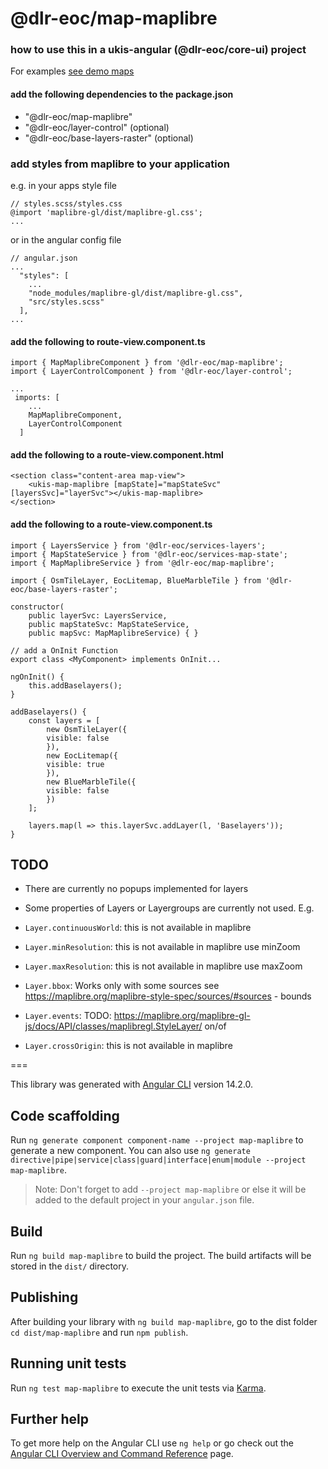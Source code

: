 # @dlr-eoc/map-maplibre

### how to use this in a ukis-angular (@dlr-eoc/core-ui) project

For examples [see demo maps](../demo-maps/README.md)

#### add the following dependencies to the package.json
- "@dlr-eoc/map-maplibre"
- "@dlr-eoc/layer-control" (optional)
- "@dlr-eoc/base-layers-raster" (optional)


### add styles from maplibre to your application

e.g. in your apps style file
```
// styles.scss/styles.css
@import 'maplibre-gl/dist/maplibre-gl.css';
...

```

or in the angular config file
```
// angular.json
...
  "styles": [
    ...
    "node_modules/maplibre-gl/dist/maplibre-gl.css",
    "src/styles.scss"
  ],
...

```


#### add the following to route-view.component.ts
```
import { MapMaplibreComponent } from '@dlr-eoc/map-maplibre';
import { LayerControlComponent } from '@dlr-eoc/layer-control';

...
 imports: [
    ...
    MapMaplibreComponent,
    LayerControlComponent
  ]
```


#### add the following to a route-view.component.html
```
<section class="content-area map-view">
    <ukis-map-maplibre [mapState]="mapStateSvc" [layersSvc]="layerSvc"></ukis-map-maplibre>
</section>
```

#### add the following to a route-view.component.ts
```
import { LayersService } from '@dlr-eoc/services-layers';
import { MapStateService } from '@dlr-eoc/services-map-state';
import { MapMaplibreService } from '@dlr-eoc/map-maplibre';

import { OsmTileLayer, EocLitemap, BlueMarbleTile } from '@dlr-eoc/base-layers-raster';
```


```
constructor(
    public layerSvc: LayersService,
    public mapStateSvc: MapStateService,
    public mapSvc: MapMaplibreService) { }
```

```
// add a OnInit Function
export class <MyComponent> implements OnInit...
```

```
ngOnInit() {
    this.addBaselayers();
}

addBaselayers() {
    const layers = [
        new OsmTileLayer({
        visible: false
        }),
        new EocLitemap({
        visible: true
        }),
        new BlueMarbleTile({
        visible: false
        })
    ];

    layers.map(l => this.layerSvc.addLayer(l, 'Baselayers'));
}
```


## TODO
- There are currently no popups implemented for layers

- Some properties of Layers or Layergroups are currently not used. E.g. 
- `Layer.continuousWorld`: this is not available in maplibre
- `Layer.minResolution`: this is not available in maplibre use minZoom
- `Layer.maxResolution`: this is not available in maplibre use maxZoom
- `Layer.bbox`: Works only with some sources see https://maplibre.org/maplibre-style-spec/sources/#sources - bounds
- `Layer.events`: TODO: https://maplibre.org/maplibre-gl-js/docs/API/classes/maplibregl.StyleLayer/ on/of
- `Layer.crossOrigin`: this is not available in maplibre

===

This library was generated with [Angular CLI](https://github.com/angular/angular-cli) version 14.2.0.

## Code scaffolding

Run `ng generate component component-name --project map-maplibre` to generate a new component. You can also use `ng generate directive|pipe|service|class|guard|interface|enum|module --project map-maplibre`.
> Note: Don't forget to add `--project map-maplibre` or else it will be added to the default project in your `angular.json` file. 

## Build

Run `ng build map-maplibre` to build the project. The build artifacts will be stored in the `dist/` directory.

## Publishing

After building your library with `ng build map-maplibre`, go to the dist folder `cd dist/map-maplibre` and run `npm publish`.

## Running unit tests

Run `ng test map-maplibre` to execute the unit tests via [Karma](https://karma-runner.github.io).

## Further help

To get more help on the Angular CLI use `ng help` or go check out the [Angular CLI Overview and Command Reference](https://angular.io/cli) page.
